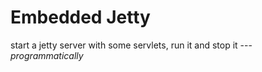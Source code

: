 # Embedded Jetty

start a jetty server with some servlets, run it and stop it --- *programmatically*